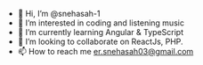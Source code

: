 - 👋 Hi, I’m @snehasah-1
- 👀 I’m interested in coding and listening music
- 🌱 I’m currently learning Angular & TypeScript
- 💞️ I’m looking to collaborate on ReactJs, PHP.
- 📫 How to reach me er.snehasah03@gmail.com

<!---
snehasah-1/snehasah-1 is a ✨ special ✨ repository because its `README.md` (this file) appears on your GitHub profile.
You can click the Preview link to take a look at your changes.
--->
